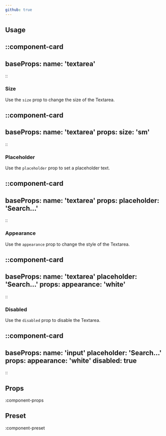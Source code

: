 ```yaml
---
github: true
---
```


## Usage

::component-card
---
baseProps:
  name: 'textarea'
---
::

### Size

Use the `size` prop to change the size of the Textarea.

::component-card
---
baseProps:
  name: 'textarea'
props:
  size: 'sm'
---
::

### Placeholder

Use the `placeholder` prop to set a placeholder text.

::component-card
---
baseProps:
  name: 'textarea'
props:
  placeholder: 'Search...'
---
::

### Appearance

Use the `appearance` prop to change the style of the Textarea.

::component-card
---
baseProps:
  name: 'textarea'
  placeholder: 'Search...'
props:
  appearance: 'white'
---
::

### Disabled

Use the `disabled` prop to disable the Textarea.

::component-card
---
baseProps:
  name: 'input'
  placeholder: 'Search...'
props:
  appearance: 'white'
  disabled: true
---
::

## Props

:component-props

## Preset

:component-preset
